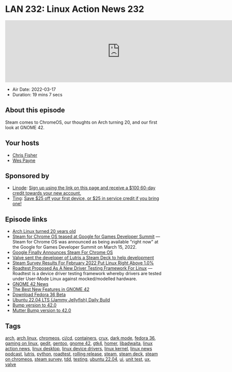 # LAN 232: Linux Action News 232

<iframe src="https://player.fireside.fm/v2/DAcK9LdX+2Bzn4lkE?theme=dark" width="740" height="200" frameborder="0" scrolling="no"></iframe>

* Air Date: 2022-03-17
* Duration: 19 mins 7 secs

## About this episode

Steam comes to ChromeOS, our thoughts on Arch turning 20, and our first look at GNOME 42.

## Your hosts
* [Chris Fisher](https://linuxactionnews.com/hosts/chris)
* [Wes Payne](https://linuxactionnews.com/hosts/wes)

## Sponsored by

  * [Linode](http://linode.com/lan): [Sign up using the link on this page and receive a $100 60-day credit towards your new account. ](http://linode.com/lan)
  * [Ting](https://linux.ting.com): [Save $25 off your first device, or $25 in service credit if you bring one!](https://linux.ting.com)



## Episode links

  * [Arch Linux turned 20 years old](https://archlinux.org/retro/2002/ "Arch Linux turned 20 years old")
  * [Steam for Chrome OS teased at Google for Games Developer Summit](https://www.androidcentral.com/steam-chrome-os-launch "Steam for Chrome OS teased at Google for Games Developer Summit") — Steam for Chrome OS was announced as being available "right now" at the Google for Games Developer Summit on March 15, 2022.
  * [Google Finally Announces Steam For Chrome OS](https://www.phoronix.com/scan.php?page=news_item&px=Steam-For-Chrome-OS "Google Finally Announces Steam For Chrome OS")
  * [Valve sent the developer of Lutris a Steam Deck to help development](https://www.gamingonlinux.com/2022/03/valve-sent-the-developer-of-lutris-a-steam-deck-to-help-development/ "Valve sent the developer of Lutris a Steam Deck to help development")
  * [Steam Survey Results For February 2022 Put Linux Right Above 1.0%](https://www.phoronix.com/scan.php?page=news_item&px=Steam-Survey-February-2022 "Steam Survey Results For February 2022 Put Linux Right Above 1.0%")
  * [Roadtest Proposed As A New Driver Testing Framework For Linux](https://www.phoronix.com/scan.php?page=news_item&px=Roadtest-Linux-Driver-Testing "Roadtest Proposed As A New Driver Testing Framework For Linux") — Roadtest is a device driver testing framework whereby drivers are tested under User-Mode Linux against mocked/modelled hardware. 
  * [GNOME 42 News](https://gitlab.gnome.org/GNOME/gnome-shell/-/blob/main/NEWS#L25 "GNOME 42 News")
  * [The Best New Features in GNOME 42](https://www.omgubuntu.co.uk/2022/03/gnome-42-best-new-features "The Best New Features in GNOME 42")
  * [Download Fedora 36 Beta](https://fedoraproject.org/wiki/Test_Results:Fedora_36_Beta_1.1_Installation?rd=Test_Results:Current_Installation_Test#How_to_test "Download Fedora 36 Beta")
  * [Ubuntu 22.04 LTS (Jammy Jellyfish) Daily Build](https://cdimage.ubuntu.com/daily-live/current/ "Ubuntu 22.04 LTS \(Jammy Jellyfish\) Daily Build")
  * [Bump version to 42.0](https://gitlab.gnome.org/GNOME/gnome-shell/-/commit/44b4b02c3f772a50e6f8b8fd2dca6d9dc3a98725 "Bump version to 42.0")
  * [Mutter Bump version to 42.0](https://gitlab.gnome.org/GNOME/mutter/-/commit/9249aba72a5c4454894c08735a4963ca1665e34d "Mutter Bump version to 42.0")



## Tags

[arch](https://linuxactionnews.com/tags/arch), [arch linux](https://linuxactionnews.com/tags/arch%20linux), [chromeos](https://linuxactionnews.com/tags/chromeos), [ci/cd](https://linuxactionnews.com/tags/ci%2Fcd), [containers](https://linuxactionnews.com/tags/containers), [crux](https://linuxactionnews.com/tags/crux), [dark mode](https://linuxactionnews.com/tags/dark%20mode), [fedora 36](https://linuxactionnews.com/tags/fedora%2036), [gaming on linux](https://linuxactionnews.com/tags/gaming%20on%20linux), [gedit](https://linuxactionnews.com/tags/gedit), [gentoo](https://linuxactionnews.com/tags/gentoo), [gnome 42](https://linuxactionnews.com/tags/gnome%2042), [gtk4](https://linuxactionnews.com/tags/gtk4), [homer](https://linuxactionnews.com/tags/homer), [libadwaita](https://linuxactionnews.com/tags/libadwaita), [linux action news](https://linuxactionnews.com/tags/linux%20action%20news), [linux desktop](https://linuxactionnews.com/tags/linux%20desktop), [linux device drivers](https://linuxactionnews.com/tags/linux%20device%20drivers), [linux kernel](https://linuxactionnews.com/tags/linux%20kernel), [linux news podcast](https://linuxactionnews.com/tags/linux%20news%20podcast), [lutris](https://linuxactionnews.com/tags/lutris), [python](https://linuxactionnews.com/tags/python), [roadtest](https://linuxactionnews.com/tags/roadtest), [rolling release](https://linuxactionnews.com/tags/rolling%20release), [steam](https://linuxactionnews.com/tags/steam), [steam deck](https://linuxactionnews.com/tags/steam%20deck), [steam on chromeos](https://linuxactionnews.com/tags/steam%20on%20chromeos), [steam survey](https://linuxactionnews.com/tags/steam%20survey), [tdd](https://linuxactionnews.com/tags/tdd), [testing](https://linuxactionnews.com/tags/testing), [ubuntu 22.04](https://linuxactionnews.com/tags/ubuntu%2022.04), [ui](https://linuxactionnews.com/tags/ui), [unit test](https://linuxactionnews.com/tags/unit%20test), [ux](https://linuxactionnews.com/tags/ux), [valve](https://linuxactionnews.com/tags/valve)